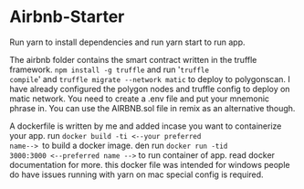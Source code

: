 # Airbnb-Starter



Run yarn to install dependencies and run yarn start to run app.

The airbnb folder contains the smart contract written in the truffle framework. <code>npm install -g truffle</code> and run '<code>truffle compile</code>' and <code>truffle migrate --network matic</code> to deploy to polygonscan. I have already configured the polygon nodes  and truffle config to deploy on matic network. You need to create a .env file and put your mnemonic phrase in. You can use the AIRBNB.sol file in remix as an alternative though.

A dockerfile is written by me and added incase you want to containerize your app. run <code>docker build -ti <--your preferred name--> </code>to build a docker image. den run <code>docker run -tid 3000:3000 <--preferred name --></code> to run container of app. read docker documentation for more. this docker file was intended for windows people do have issues running with yarn on mac special config is required.